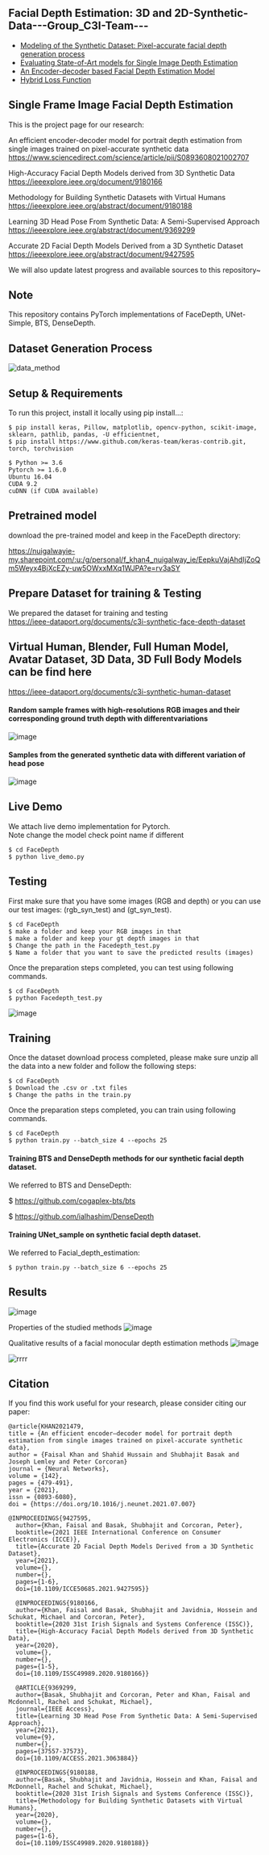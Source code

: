 ## Facial Depth Estimation: 3D and 2D-Synthetic-Data---Group_C3I-Team---
* [Modeling of the Synthetic Dataset: Pixel-accurate facial depth generation process](#general-info)
* [Evaluating State-of-Art models for Single Image Depth Estimation](#technologies)
* [An Encoder-decoder based Facial Depth Estimation Model](#setup)
* [Hybrid Loss Function](#setup1)

## Single Frame Image Facial Depth Estimation
This is the project page for our research:<br/>

An efficient encoder-decoder model for portrait depth estimation from single images trained on pixel-accurate synthetic data<br/>
https://www.sciencedirect.com/science/article/pii/S0893608021002707

High-Accuracy Facial Depth Models derived from 3D Synthetic Data<br/>
https://ieeexplore.ieee.org/document/9180166<br/>

Methodology for Building Synthetic Datasets with Virtual Humans<br/>
https://ieeexplore.ieee.org/abstract/document/9180188<br/>

Learning 3D Head Pose From Synthetic Data: A Semi-Supervised Approach<br/>
https://ieeexplore.ieee.org/abstract/document/9369299<br/>

Accurate 2D Facial Depth Models Derived from a 3D Synthetic Dataset
https://ieeexplore.ieee.org/abstract/document/9427595<br/>

We will also update latest progress and available sources to this repository~ 
	
## Note
This repository contains PyTorch implementations of FaceDepth, UNet-Simple, BTS, DenseDepth.

## Dataset Generation Process
![data_method](https://user-images.githubusercontent.com/49758542/120590876-1fc03b00-c433-11eb-825f-2bd3ec8bc538.png)

## Setup & Requirements
To run this project, install it locally using pip install...:

```
$ pip install keras, Pillow, matplotlib, opencv-python, scikit-image, sklearn, pathlib, pandas, -U efficientnet,
$ pip install https://www.github.com/keras-team/keras-contrib.git, torch, torchvision
```

```
$ Python >= 3.6
Pytorch >= 1.6.0
Ubuntu 16.04
CUDA 9.2
cuDNN (if CUDA available)
```
## Pretrained model

download the pre-trained model and keep in the FaceDepth directory:

https://nuigalwayie-my.sharepoint.com/:u:/g/personal/f_khan4_nuigalway_ie/EepkuVajAhdIjZoQm5Weyx4BjXcEZy-uw5OWxxMXq1WJPA?e=rv3aSY

## Prepare Dataset for training & Testing 

We prepared the dataset for training and testing<br/>
https://ieee-dataport.org/documents/c3i-synthetic-face-depth-dataset <br/>

## Virtual Human, Blender, Full Human Model, Avatar Dataset, 3D Data, 3D Full Body Models can be find here 
https://ieee-dataport.org/documents/c3i-synthetic-human-dataset <br/>

#### Random sample frames with high-resolutions RGB images and their corresponding ground truth depth with differentvariations<br/>
![image](https://user-images.githubusercontent.com/49758542/120597022-69f9ea00-c43c-11eb-9f45-9ff18161b662.png)

#### Samples from the generated synthetic data with different variation of head pose
![image](https://user-images.githubusercontent.com/49758542/120597197-a9c0d180-c43c-11eb-869b-d296ad62a36c.png)
## Live Demo
We attach live demo implementation for Pytorch. \
Note change the model check point name if different 
```
$ cd FaceDepth
$ python live_demo.py
```
## Testing
First make sure that you have some images (RGB and depth) or you can use our test images: (rgb_syn_test) and (gt_syn_test).
```shell
$ cd FaceDepth
$ make a folder and keep your RGB images in that  
$ make a folder and keep your gt depth images in that
$ Change the path in the Facedepth_test.py
$ Name a folder that you want to save the predicted results (images)  
```
Once the preparation steps completed, you can test using following commands.
```
$ cd FaceDepth
$ python Facedepth_test.py
```
![image](https://user-images.githubusercontent.com/49758542/120592291-80e90e00-c435-11eb-832e-45b55b014336.png)

## Training
Once the dataset download process completed, please make sure unzip all the data into a new folder and follow the following steps:
```shell
$ cd FaceDepth
$ Download the .csv or .txt files
$ Change the paths in the train.py  
```
Once the preparation steps completed, you can train using following commands.
```
$ cd FaceDepth
$ python train.py --batch_size 4 --epochs 25 
```
#### Training BTS and DenseDepth methods for our synthetic facial depth dataset.
We referred to BTS and DenseDepth:

$ https://github.com/cogaplex-bts/bts

$ https://github.com/ialhashim/DenseDepth

#### Training UNet_sample on synthetic facial depth dataset.
We referred to Facial_depth_estimation:
```
$ python train.py --batch_size 6 --epochs 25 
```

## Results 
![image](https://user-images.githubusercontent.com/49758542/120593394-55672300-c437-11eb-8368-29078c44c38c.png)

Properties of the studied methods
![image](https://user-images.githubusercontent.com/49758542/120593446-6fa10100-c437-11eb-928e-a0f38f7c4a32.png)

Qualitative results of a facial monocular depth estimation methods
![image](https://user-images.githubusercontent.com/49758542/120593540-919a8380-c437-11eb-8bdb-1498b4472795.png)

![rrrr](https://user-images.githubusercontent.com/49758542/120594025-34530200-c438-11eb-920a-4f7c8640b57f.png)

## Citation
If you find this work useful for your research, please consider citing our paper:
```
@article{KHAN2021479,
title = {An efficient encoder–decoder model for portrait depth estimation from single images trained on pixel-accurate synthetic data},
author = {Faisal Khan and Shahid Hussain and Shubhajit Basak and Joseph Lemley and Peter Corcoran}
journal = {Neural Networks},
volume = {142},
pages = {479-491},
year = {2021},
issn = {0893-6080},
doi = {https://doi.org/10.1016/j.neunet.2021.07.007}

@INPROCEEDINGS{9427595,
  author={Khan, Faisal and Basak, Shubhajit and Corcoran, Peter},
  booktitle={2021 IEEE International Conference on Consumer Electronics (ICCE)}, 
  title={Accurate 2D Facial Depth Models Derived from a 3D Synthetic Dataset}, 
  year={2021},
  volume={},
  number={},
  pages={1-6},
  doi={10.1109/ICCE50685.2021.9427595}}
  
  @INPROCEEDINGS{9180166,
  author={Khan, Faisal and Basak, Shubhajit and Javidnia, Hossein and Schukat, Michael and Corcoran, Peter},
  booktitle={2020 31st Irish Signals and Systems Conference (ISSC)}, 
  title={High-Accuracy Facial Depth Models derived from 3D Synthetic Data}, 
  year={2020},
  volume={},
  number={},
  pages={1-5},
  doi={10.1109/ISSC49989.2020.9180166}}
  
  @ARTICLE{9369299,
  author={Basak, Shubhajit and Corcoran, Peter and Khan, Faisal and Mcdonnell, Rachel and Schukat, Michael},
  journal={IEEE Access}, 
  title={Learning 3D Head Pose From Synthetic Data: A Semi-Supervised Approach}, 
  year={2021},
  volume={9},
  number={},
  pages={37557-37573},
  doi={10.1109/ACCESS.2021.3063884}}
  
  @INPROCEEDINGS{9180188,
  author={Basak, Shubhajit and Javidnia, Hossein and Khan, Faisal and McDonnell, Rachel and Schukat, Michael},
  booktitle={2020 31st Irish Signals and Systems Conference (ISSC)}, 
  title={Methodology for Building Synthetic Datasets with Virtual Humans}, 
  year={2020},
  volume={},
  number={},
  pages={1-6},
  doi={10.1109/ISSC49989.2020.9180188}}
```



